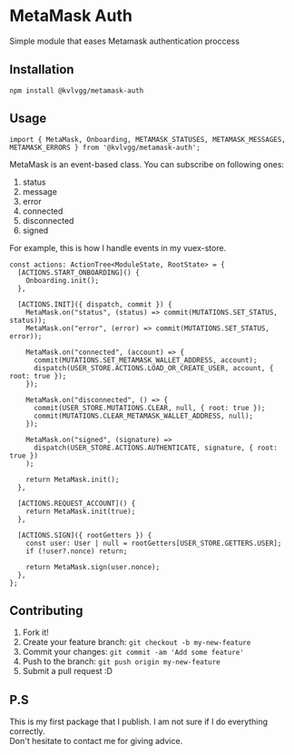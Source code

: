 # MetaMask Auth

Simple module that eases Metamask authentication proccess

## Installation

`npm install @kvlvgg/metamask-auth`

## Usage

`import { MetaMask, Onboarding, METAMASK_STATUSES, METAMASK_MESSAGES, METAMASK_ERRORS } from '@kvlvgg/metamask-auth';`

MetaMask is an event-based class. You can subscribe on following ones:

1. status
2. message
3. error
4. connected
5. disconnected
6. signed

For example, this is how I handle events in my vuex-store.

```
const actions: ActionTree<ModuleState, RootState> = {
  [ACTIONS.START_ONBOARDING]() {
    Onboarding.init();
  },

  [ACTIONS.INIT]({ dispatch, commit }) {
    MetaMask.on("status", (status) => commit(MUTATIONS.SET_STATUS, status));
    MetaMask.on("error", (error) => commit(MUTATIONS.SET_STATUS, error));

    MetaMask.on("connected", (account) => {
      commit(MUTATIONS.SET_METAMASK_WALLET_ADDRESS, account);
      dispatch(USER_STORE.ACTIONS.LOAD_OR_CREATE_USER, account, { root: true });
    });

    MetaMask.on("disconnected", () => {
      commit(USER_STORE.MUTATIONS.CLEAR, null, { root: true });
      commit(MUTATIONS.CLEAR_METAMASK_WALLET_ADDRESS, null);
    });

    MetaMask.on("signed", (signature) =>
      dispatch(USER_STORE.ACTIONS.AUTHENTICATE, signature, { root: true })
    );

    return MetaMask.init();
  },

  [ACTIONS.REQUEST_ACCOUNT]() {
    return MetaMask.init(true);
  },

  [ACTIONS.SIGN]({ rootGetters }) {
    const user: User | null = rootGetters[USER_STORE.GETTERS.USER];
    if (!user?.nonce) return;

    return MetaMask.sign(user.nonce);
  },
};
```

## Contributing

1. Fork it!
2. Create your feature branch: `git checkout -b my-new-feature`
3. Commit your changes: `git commit -am 'Add some feature'`
4. Push to the branch: `git push origin my-new-feature`
5. Submit a pull request :D

## P.S

This is my first package that I publish. I am not sure if I do everything correctly.  
Don't hesitate to contact me for giving advice.

